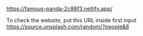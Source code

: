 https://famous-panda-2c88f3.netlify.app/


To check the website, put this URL inside first input https://source.unsplash.com/random/?people&8
